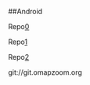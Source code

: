 ##Android

Repo[0](http://www.android.com)

Repo[1](http://www.androidxref.com)

Repo[2](http://www.omapzoom.org)

git://git.omapzoom.org



